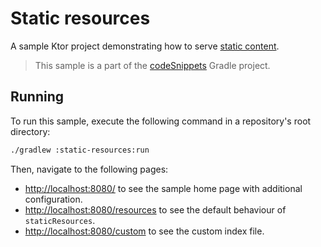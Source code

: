 # Static resources

A sample Ktor project demonstrating how to serve [static content](https://ktor.io/docs/serving-static-content.html).
> This sample is a part of the [codeSnippets](../../README.md) Gradle project.

## Running

To run this sample, execute the following command in a repository's root directory:

```bash
./gradlew :static-resources:run
```

Then, navigate to the following pages:
- [http://localhost:8080/](http://localhost:8080/) to see the sample home page with additional configuration.
- [http://localhost:8080/resources](http://localhost:8080/resources) to see the default behaviour of `staticResources`.
- [http://localhost:8080/custom](http://localhost:8080/custom) to see the custom index file.

